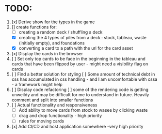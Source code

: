 # TODO:
1. [x] Derive show for the types in the game 
2. [] create functions for:
    - [ ] creating a random deck / shuffling a deck  
    - [x] creating the 4 types of piles from a deck : stock, tableau, waste (initially empty), and foundations 
    - [x] converting a card to a path with the uri for the card asset 
3. [x] Display the cards in the browser 
4. [ ] Set only top cards to be face in the beginning in the tableau and cards that have been flipped by user - might need a visibility flag on cards 
5. [ ] Find a better solution for styling 
   [ ] Some amount of technical debt in css has accumulated in css handling - and I am uncomfortable with cssa - a framework might help
6. [ ] Display code refactoring 
   [ ]  some of the rendering  code is getting unweildy and may be difficult for me to understand in future. Heavily comment and split into smaller functions
7. [ ] Actual functionality and responsiveness
    - [ ] Add ability to move cards from stock to wasee by clicking waste 
    - [ ] drag and drop functionality - high priority 
    - [ ] rules for moving cards 
8. [x] Add CI/CD and host application somewhere -very high priority 

